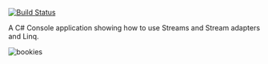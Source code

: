 [![Build Status](https://travis-ci.org/christopherie/The-Bookies.svg?branch=master)](https://travis-ci.org/christopherie/The-Bookies)

A C# Console application showing how to use Streams and Stream adapters and Linq. 

![bookies](https://user-images.githubusercontent.com/33717497/37455111-40444356-2834-11e8-9447-89469e43db7c.PNG)
